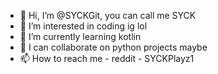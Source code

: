 - 👋 Hi, I’m @SYCKGit, you can call me SYCK
- 👀 I’m interested in coding ig lol
- 🌱 I’m currently learning kotlin
- 💞️ I can collaborate on python projects maybe
- 📫 How to reach me - reddit - SYCKPlayz1

<!---
SYCKstudios/SYCKstudios is a ✨ special ✨ repository because its `README.md` (this file) appears on your GitHub profile.
You can click the Preview link to take a look at your changes.
--->
